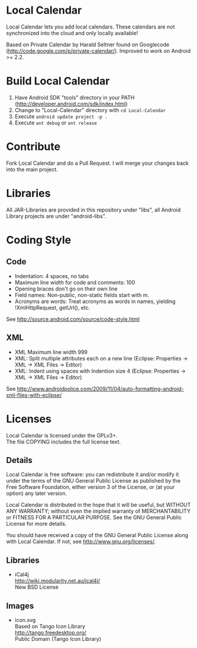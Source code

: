 # Local Calendar

Local Calendar lets you add local calendars.
These calendars are not synchronized into the cloud and only locally available!

Based on Private Calendar by Harald Seltner found on Googlecode (http://code.google.com/p/private-calendar/). Improved to work on Android >= 2.2.


# Build Local Calendar

1. Have Android SDK "tools" directory in your PATH (http://developer.android.com/sdk/index.html)
2. Change to "Local-Calendar" directory with ``cd Local-Calendar``
3. Execute ``android update project -p .``
4. Execute ``ant debug`` or ``ant release``

# Contribute

Fork Local Calendar and do a Pull Request. I will merge your changes back into the main project.

# Libraries

All JAR-Libraries are provided in this repository under "libs", all Android Library projects are under "android-libs".

# Coding Style

## Code
* Indentation: 4 spaces, no tabs
* Maximum line width for code and comments: 100
* Opening braces don't go on their own line
* Field names: Non-public, non-static fields start with m.
* Acronyms are words: Treat acronyms as words in names, yielding !XmlHttpRequest, getUrl(), etc.

See http://source.android.com/source/code-style.html

## XML
* XML Maximum line width 999
* XML: Split multiple attributes each on a new line (Eclipse: Properties -> XML -> XML Files -> Editor)
* XML: Indent using spaces with Indention size 4 (Eclipse: Properties -> XML -> XML Files -> Editor)

See http://www.androidpolice.com/2009/11/04/auto-formatting-android-xml-files-with-eclipse/

# Licenses
Local Calendar is licensed under the GPLv3+.  
The file COPYING includes the full license text.

## Details
Local Calendar is free software: you can redistribute it and/or modify
it under the terms of the GNU General Public License as published by
the Free Software Foundation, either version 3 of the License, or
(at your option) any later version.

Local Calendar is distributed in the hope that it will be useful,
but WITHOUT ANY WARRANTY; without even the implied warranty of
MERCHANTABILITY or FITNESS FOR A PARTICULAR PURPOSE.  See the
GNU General Public License for more details.

You should have received a copy of the GNU General Public License
along with Local Calendar.  If not, see <http://www.gnu.org/licenses/>.

## Libraries

* iCal4j  
  http://wiki.modularity.net.au/ical4j/  
  New BSD License

## Images

* icon.svg  
  Based on Tango Icon Library  
  http://tango.freedesktop.org/  
  Public Domain (Tango Icon Library)